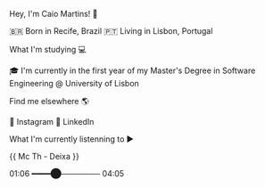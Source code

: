 Hey, I'm Caio Martins! 👋

🇧🇷 Born in Recife, Brazil 
🇵🇹 Living in Lisbon, Portugal

What I'm studying 💻

🎓 I'm currently in the first year of my Master's Degree in Software Engineering @ University of Lisbon

Find me elsewhere 🌎

📸 Instagram 
💼 LinkedIn 

What I'm currently listenning to ▶️

{{ Mc Th - Deixa }}

01:06 ━━━━⬤─────── 04:05
